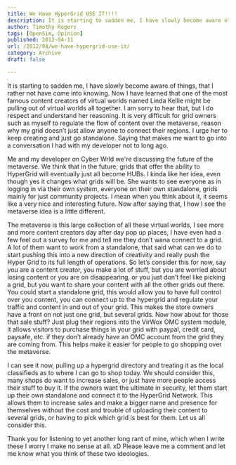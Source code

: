 ```yaml
---
title: We Have HyperGrid USE IT!!!!
description: It is starting to sadden me, I have slowly become aware of things, that I rather not have come into knowing...
author: Timothy Rogers
tags: [OpenSim, Opinion]
published: 2012-04-11
url: /2012/04/we-have-hypergrid-use-it/
category: Archive
draft: false

---
```

It is starting to sadden me, I have slowly become aware of things, that I rather not have come into knowing. Now I have learned that one of the most famous content creators of virtual worlds named Linda Kellie might be pulling out of virtual worlds all together. I am sorry to hear that, but I do respect and understand her reasoning. It is very difficult for grid owners such as myself to regulate the flow of content over the metaverse, reason why my grid doesn’t just allow anyone to connect their regions. I urge her to keep creating and just go standalone. Saying that makes me want to go into a conversation I had with my developer not to long ago.

Me and my developer on Cyber Wrld we're discussing the future of the metaverse. We think that in the future, grids that offer the ability to HyperGrid will eventually just all become HUBs. I kinda like her idea, even though yes it changes what grids will be. She wants to see everyone as in logging in via their own system, everyone on their own standalone, grids mainly for just community projects. I mean when you think about it, it seems like a very nice and interesting future. Now after saying that, I how I see the metaverse idea is a little different.

The metaverse is this large collection of all these virtual worlds, I see more and more content creators day after day pop up places, I have even had a few feel out a survey for me and tell me they don’t wana connect to a grid. A lot of them want to work from a standalone, that said what can we do to start pushing this into a new direction of creativity and really push the Hyper Grid to its full length of operations. So let’s consider this for now, say you are a content creator, you make a lot of stuff, but you are worried about losing content or you are on disappearing, or you just don’t feel like picking a grid, but you want to share your content with all the other grids out there. You could start a standalone grid, this would allow you to have full control over you content, you can connect up to the hypergrid and regulate your traffic and content in and out of your grid. This makes the store owners have a front on not just one grid, but several grids. Now how about for those that sale stuff? Just plug their regions into the VirWox OMC system module, it allows visitors to purchase things in your grid with paypal, credit card, paysafe, etc. if they don’t already have an OMC account from the grid they are coming from. This helps make it easier for people to go shopping over the metaverse.

I can see it now, pulling up a hypergrid directory and treating it as the local classifieds as to where I can go to shop today. We should consider this, many shops do want to increase sales, or just have more people access their stuff to buy it. If the owners want the ultimate in security, let them start up their own standalone and connect it to the HyperGrid Network. This allows them to increase sales and make a bigger name and presence for themselves without the cost and trouble of uploading their content to several grids, or having to pick which grid is best for them. Let us all consider this.

Thank you for listening to yet another long rant of mine, which when I write these I worry I make no sense at all. xD Please leave me a comment and let me know what you think of these two ideologies.